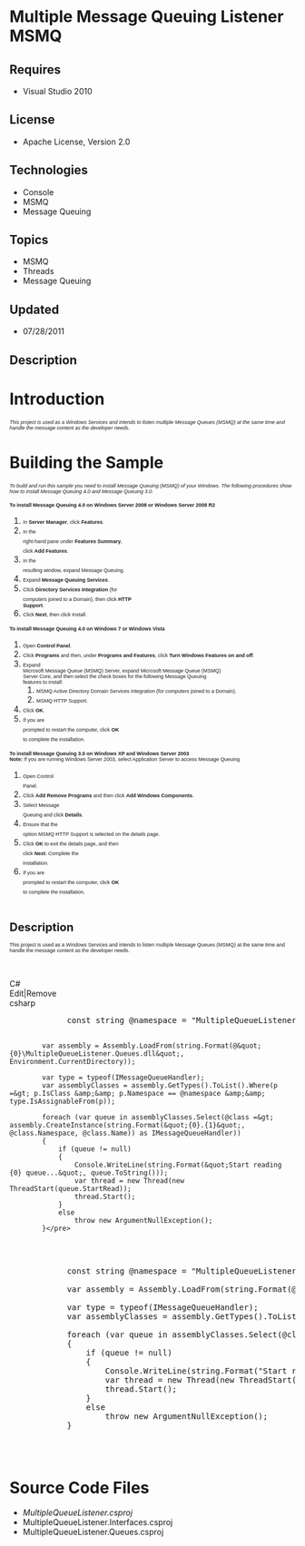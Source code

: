 # Multiple Message Queuing Listener MSMQ
## Requires
- Visual Studio 2010
## License
- Apache License, Version 2.0
## Technologies
- Console
- MSMQ
- Message Queuing
## Topics
- MSMQ
- Threads
- Message Queuing
## Updated
- 07/28/2011
## Description

<h1><strong>Introduction</strong></h1>
<p><span style="font-family:arial,helvetica,sans-serif; font-size:xx-small"><em>This project is used as a Windows Services and intends to listen multiple Message Queues (MSMQ) at the same time and handle the message content as the developer needs.</em></span></p>
<h1><strong>Building the Sample</strong></h1>
<p><span style="font-family:arial,helvetica,sans-serif; font-size:xx-small"><em>To build and run this sample you need to install Message Queuing (MSMQ) of your Windows. The following procedures show how to install Message Queuing 4.0 and Message Queuing 3.0.</em></span></p>
<p><span style="font-family:arial,helvetica,sans-serif; font-size:xx-small"><strong>To install Message Queuing 4.0 on Windows Server 2008 or Windows Server 2008 R2</strong></span></p>
<ol>
<li><span style="font-family:arial,helvetica,sans-serif; font-size:xx-small">In <strong>
Server Manager</strong>, click <strong>Features</strong>. </span></li><li><span style="font-family:arial,helvetica,sans-serif; font-size:xx-small">In the</span><br>
<span style="font-family:arial,helvetica,sans-serif; font-size:xx-small">right-hand pane under
<strong>Features Summary</strong>,</span><br>
<span style="font-family:arial,helvetica,sans-serif; font-size:xx-small">click <strong>
Add Features</strong>. </span></li><li><span style="font-family:arial,helvetica,sans-serif; font-size:xx-small">In the</span><br>
<span style="font-family:arial,helvetica,sans-serif; font-size:xx-small">resulting window, expand Message Queuing.
</span></li><li><span style="font-family:arial,helvetica,sans-serif; font-size:xx-small">Expand
<strong>Message Queuing Services</strong>. </span></li><li><span style="font-family:arial,helvetica,sans-serif; font-size:xx-small">Click
<strong>Directory Services Integration</strong> (for</span><br>
<span style="font-family:arial,helvetica,sans-serif; font-size:xx-small">computers joined to a Domain), then click
<strong>HTTP<br>
Support</strong>. </span></li><li><span style="font-family:arial,helvetica,sans-serif; font-size:xx-small">Click
<strong>Next</strong>, then click Install. </span></li></ol>
<p><span style="font-family:arial,helvetica,sans-serif; font-size:xx-small"><strong>To install Message Queuing 4.0 on Windows 7 or Windows Vista</strong></span></p>
<ol>
<li><span style="font-family:arial,helvetica,sans-serif; font-size:xx-small">Open
<strong>Control Panel</strong>. </span></li><li><span style="font-family:arial,helvetica,sans-serif; font-size:xx-small">Click
<strong>Programs</strong> and then, under <strong>Programs and Features</strong>, click
<strong>Turn Windows Features on and off</strong>. </span></li><li><span style="font-family:arial,helvetica,sans-serif; font-size:xx-small">Expand</span><br>
<span style="font-family:arial,helvetica,sans-serif; font-size:xx-small">Microsoft Message Queue (MSMQ) Server, expand Microsoft Message Queue (MSMQ)</span><br>
<span style="font-family:arial,helvetica,sans-serif; font-size:xx-small">Server Core, and then select the check boxes for the following Message Queuing</span><br>
<span style="font-family:arial,helvetica,sans-serif; font-size:xx-small">features to install:
</span>
<ol>
<li><span style="font-family:arial,helvetica,sans-serif; font-size:xx-small">MSMQ Active Directory Domain Services Integration (for computers joined to a Domain).
</span></li><li><span style="font-family:arial,helvetica,sans-serif; font-size:xx-small">MSMQ HTTP Support.
</span></li></ol>
</li><li><span style="font-family:arial,helvetica,sans-serif; font-size:xx-small">Click
<strong>OK</strong>. </span></li><li><span style="font-family:arial,helvetica,sans-serif; font-size:xx-small">If you are</span><br>
<span style="font-family:arial,helvetica,sans-serif; font-size:xx-small">prompted to restart the computer, click
<strong>OK</strong></span><br>
<span style="font-family:arial,helvetica,sans-serif; font-size:xx-small">to complete the installation.
</span></li></ol>
<p><span style="font-family:arial,helvetica,sans-serif; font-size:xx-small"><strong>To install Message Queuing 3.0 on Windows XP and Windows Server 2003</strong></span><br>
<span style="font-family:arial,helvetica,sans-serif; font-size:xx-small"><strong>Note:</strong> If you are running Windows Server 2003, select Application Server to access Message Queuing</span></p>
<ol>
<li><span style="font-family:arial,helvetica,sans-serif; font-size:xx-small">Open Control</span><br>
<span style="font-family:arial,helvetica,sans-serif; font-size:xx-small">Panel. </span>
</li><li><span style="font-family:arial,helvetica,sans-serif; font-size:xx-small">Click
<strong>Add Remove Programs</strong> and then click <strong>Add Windows Components</strong>.
</span></li><li><span style="font-family:arial,helvetica,sans-serif; font-size:xx-small">Select Message</span><br>
<span style="font-family:arial,helvetica,sans-serif; font-size:xx-small">Queuing and click
<strong>Details</strong>. </span></li><li><span style="font-family:arial,helvetica,sans-serif; font-size:xx-small">Ensure that the</span><br>
<span style="font-family:arial,helvetica,sans-serif; font-size:xx-small">option MSMQ HTTP Support is selected on the details page.
</span></li><li><span style="font-family:arial,helvetica,sans-serif; font-size:xx-small">Click
<strong>OK</strong> to exit the details page, and then</span><br>
<span style="font-family:arial,helvetica,sans-serif; font-size:xx-small">click <strong>
Next</strong>. Complete the</span><br>
<span style="font-family:arial,helvetica,sans-serif; font-size:xx-small">installation.
</span></li><li><span style="font-family:arial,helvetica,sans-serif; font-size:xx-small">If you are</span><br>
<span style="font-family:arial,helvetica,sans-serif; font-size:xx-small">prompted to restart the computer, click
<strong>OK</strong></span><br>
<span style="font-family:arial,helvetica,sans-serif; font-size:xx-small">to complete the installation.
</span></li></ol>
<p><span style="font-family:arial,helvetica,sans-serif">&nbsp;</span></p>
<p><span style="font-size:20px; font-weight:bold">Description</span></p>
<p><span style="font-family:arial,helvetica,sans-serif; font-size:xx-small">This project is used as a Windows Services and intends to listen multiple Message Queues (MSMQ) at the same time and handle the message content as the developer needs.</span></p>
<p>&nbsp;</p>
<div class="scriptcode">
<div class="pluginEditHolder" pluginCommand="mceScriptCode">
<div class="title"><span>C#</span></div>
<div class="pluginLinkHolder"><span class="pluginEditHolderLink">Edit</span>|<span class="pluginRemoveHolderLink">Remove</span></div>
<span class="hidden">csharp</span>
<pre class="hidden">            const string @namespace = &quot;MultipleQueueListener.Queues&quot;;

            var assembly = Assembly.LoadFrom(string.Format(@&quot;{0}\MultipleQueueListener.Queues.dll&quot;, Environment.CurrentDirectory));

            var type = typeof(IMessageQueueHandler);
            var assemblyClasses = assembly.GetTypes().ToList().Where(p =&gt; p.IsClass &amp;&amp; p.Namespace == @namespace &amp;&amp; type.IsAssignableFrom(p));

            foreach (var queue in assemblyClasses.Select(@class =&gt; assembly.CreateInstance(string.Format(&quot;{0}.{1}&quot;, @class.Namespace, @class.Name)) as IMessageQueueHandler))
            {
                if (queue != null)
                {
                    Console.WriteLine(string.Format(&quot;Start reading {0} queue...&quot;, queue.ToString()));
                    var thread = new Thread(new ThreadStart(queue.StartRead));
                    thread.Start();
                }
                else               
                    throw new ArgumentNullException();
            }</pre>
<div class="preview">
<pre class="csharp">&nbsp;&nbsp;&nbsp;&nbsp;&nbsp;&nbsp;&nbsp;&nbsp;&nbsp;&nbsp;&nbsp;&nbsp;<span class="cs__keyword">const</span>&nbsp;<span class="cs__keyword">string</span>&nbsp;@<span class="cs__keyword">namespace</span>&nbsp;=&nbsp;<span class="cs__string">&quot;MultipleQueueListener.Queues&quot;</span>;&nbsp;
&nbsp;
&nbsp;&nbsp;&nbsp;&nbsp;&nbsp;&nbsp;&nbsp;&nbsp;&nbsp;&nbsp;&nbsp;&nbsp;var&nbsp;assembly&nbsp;=&nbsp;Assembly.LoadFrom(<span class="cs__keyword">string</span>.Format(@<span class="cs__string">&quot;{0}\MultipleQueueListener.Queues.dll&quot;</span>,&nbsp;Environment.CurrentDirectory));&nbsp;
&nbsp;
&nbsp;&nbsp;&nbsp;&nbsp;&nbsp;&nbsp;&nbsp;&nbsp;&nbsp;&nbsp;&nbsp;&nbsp;var&nbsp;type&nbsp;=&nbsp;<span class="cs__keyword">typeof</span>(IMessageQueueHandler);&nbsp;
&nbsp;&nbsp;&nbsp;&nbsp;&nbsp;&nbsp;&nbsp;&nbsp;&nbsp;&nbsp;&nbsp;&nbsp;var&nbsp;assemblyClasses&nbsp;=&nbsp;assembly.GetTypes().ToList().Where(p&nbsp;=&gt;&nbsp;p.IsClass&nbsp;&amp;&amp;&nbsp;p.Namespace&nbsp;==&nbsp;@<span class="cs__keyword">namespace</span>&nbsp;&amp;&amp;&nbsp;type.IsAssignableFrom(p));&nbsp;
&nbsp;
&nbsp;&nbsp;&nbsp;&nbsp;&nbsp;&nbsp;&nbsp;&nbsp;&nbsp;&nbsp;&nbsp;&nbsp;<span class="cs__keyword">foreach</span>&nbsp;(var&nbsp;queue&nbsp;<span class="cs__keyword">in</span>&nbsp;assemblyClasses.Select(@<span class="cs__keyword">class</span>&nbsp;=&gt;&nbsp;assembly.CreateInstance(<span class="cs__keyword">string</span>.Format(<span class="cs__string">&quot;{0}.{1}&quot;</span>,&nbsp;@<span class="cs__keyword">class</span>.Namespace,&nbsp;@<span class="cs__keyword">class</span>.Name))&nbsp;<span class="cs__keyword">as</span>&nbsp;IMessageQueueHandler))&nbsp;
&nbsp;&nbsp;&nbsp;&nbsp;&nbsp;&nbsp;&nbsp;&nbsp;&nbsp;&nbsp;&nbsp;&nbsp;{&nbsp;
&nbsp;&nbsp;&nbsp;&nbsp;&nbsp;&nbsp;&nbsp;&nbsp;&nbsp;&nbsp;&nbsp;&nbsp;&nbsp;&nbsp;&nbsp;&nbsp;<span class="cs__keyword">if</span>&nbsp;(queue&nbsp;!=&nbsp;<span class="cs__keyword">null</span>)&nbsp;
&nbsp;&nbsp;&nbsp;&nbsp;&nbsp;&nbsp;&nbsp;&nbsp;&nbsp;&nbsp;&nbsp;&nbsp;&nbsp;&nbsp;&nbsp;&nbsp;{&nbsp;
&nbsp;&nbsp;&nbsp;&nbsp;&nbsp;&nbsp;&nbsp;&nbsp;&nbsp;&nbsp;&nbsp;&nbsp;&nbsp;&nbsp;&nbsp;&nbsp;&nbsp;&nbsp;&nbsp;&nbsp;Console.WriteLine(<span class="cs__keyword">string</span>.Format(<span class="cs__string">&quot;Start&nbsp;reading&nbsp;{0}&nbsp;queue...&quot;</span>,&nbsp;queue.ToString()));&nbsp;
&nbsp;&nbsp;&nbsp;&nbsp;&nbsp;&nbsp;&nbsp;&nbsp;&nbsp;&nbsp;&nbsp;&nbsp;&nbsp;&nbsp;&nbsp;&nbsp;&nbsp;&nbsp;&nbsp;&nbsp;var&nbsp;thread&nbsp;=&nbsp;<span class="cs__keyword">new</span>&nbsp;Thread(<span class="cs__keyword">new</span>&nbsp;ThreadStart(queue.StartRead));&nbsp;
&nbsp;&nbsp;&nbsp;&nbsp;&nbsp;&nbsp;&nbsp;&nbsp;&nbsp;&nbsp;&nbsp;&nbsp;&nbsp;&nbsp;&nbsp;&nbsp;&nbsp;&nbsp;&nbsp;&nbsp;thread.Start();&nbsp;
&nbsp;&nbsp;&nbsp;&nbsp;&nbsp;&nbsp;&nbsp;&nbsp;&nbsp;&nbsp;&nbsp;&nbsp;&nbsp;&nbsp;&nbsp;&nbsp;}&nbsp;
&nbsp;&nbsp;&nbsp;&nbsp;&nbsp;&nbsp;&nbsp;&nbsp;&nbsp;&nbsp;&nbsp;&nbsp;&nbsp;&nbsp;&nbsp;&nbsp;<span class="cs__keyword">else</span>&nbsp;&nbsp;&nbsp;&nbsp;&nbsp;&nbsp;&nbsp;&nbsp;&nbsp;&nbsp;&nbsp;&nbsp;&nbsp;&nbsp;&nbsp;&nbsp;
&nbsp;&nbsp;&nbsp;&nbsp;&nbsp;&nbsp;&nbsp;&nbsp;&nbsp;&nbsp;&nbsp;&nbsp;&nbsp;&nbsp;&nbsp;&nbsp;&nbsp;&nbsp;&nbsp;&nbsp;<span class="cs__keyword">throw</span>&nbsp;<span class="cs__keyword">new</span>&nbsp;ArgumentNullException();&nbsp;
&nbsp;&nbsp;&nbsp;&nbsp;&nbsp;&nbsp;&nbsp;&nbsp;&nbsp;&nbsp;&nbsp;&nbsp;}</pre>
</div>
</div>
</div>
<h1><span>Source Code Files</span></h1>
<ul>
<li><em><em>MultipleQueueListener.csproj</em></em> </li><li>MultipleQueueListener.Interfaces.csproj<em></em> </li><li>MultipleQueueListener.Queues.csproj </li></ul>
